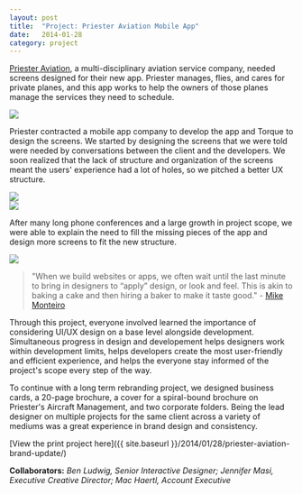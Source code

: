 ```yaml
---
layout: post
title:  "Project: Priester Aviation Mobile App"
date:   2014-01-28
category: project
---
```



[Priester Aviation](http://priesterav.com), a multi-disciplinary aviation service company, needed screens designed for their new app. Priester manages, flies, and cares for private planes, and this app works to help the owners of those planes manage the services they need to schedule. 

<img src="{{ site.baseurl }}/assets/img/pa-1b-phone.png">

Priester contracted a mobile app company to develop the app and Torque to design the screens. We started by designing the screens that we were told were needed by conversations between the client and the developers. We soon realized that the lack of structure and organization of the screens meant the users' experience had a lot of holes, so we pitched a better UX structure. 

<section><div class="col span_3_of_6"><img src="{{ site.baseurl }}/assets/img/pa-5-screens.jpg"></div><div class="col span_3_of_6"><img src="{{ site.baseurl }}/assets/img/pa-4.jpg"></div></section>


After many long phone conferences and a large growth in project scope, we were able to explain the need to fill the missing pieces of the app and design more screens to fit the new structure.

<img src="{{ site.baseurl }}/assets/img/pa-2.jpg">

>"When we build websites or apps, we often wait until the last minute to bring in designers to “apply” design, or look and feel. This is akin to baking a cake and then hiring a baker to make it taste good." - [Mike Monteiro](https://medium.com/@monteiro/why-you-need-design-77dce41e0e0c)

Through this project, everyone involved learned the importance of considering UI/UX design on a base level alongside development. Simultaneous progress in design and developement helps designers work within development limits, helps developers create the most user-friendly and efficient experience, and helps the everyone stay informed of the project's scope every step of the way.

To continue with a long term rebranding project, we designed business cards, a 20-page brochure, a cover for a spiral-bound brochure on Priester's Aircraft Management, and two corporate folders. Being the lead designer on multiple projects for the same client across a variety of mediums was a great experience in brand design and consistency.

[View the print project here]({{ site.baseurl }}/2014/01/28/priester-aviation-brand-update/)

**Collaborators:** *Ben Ludwig, Senior Interactive Designer; Jennifer Masi, Executive Creative Director; Mac Haertl, Account Executive*